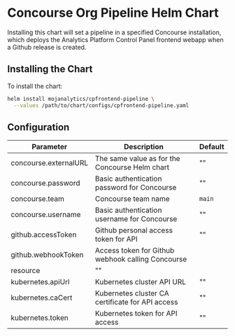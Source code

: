 # Concourse Org Pipeline Helm Chart

Installing this chart will set a pipeline in a specified Concourse installation,
which deploys the Analytics Platform Control Panel frontend webapp when a Github
release is created.


## Installing the Chart

To install the chart:

```bash
helm install mojanalytics/cpfrontend-pipeline \
  --values /path/to/chart/configs/cpfrontend-pipeline.yaml
```

## Configuration

| Parameter  | Description     | Default |
| ---------- | --------------- | ------- |
| concourse.externalURL | The same value as for the Concourse Helm chart | "" |
| concourse.password | Basic authentication password for Concourse | "" |
| concourse.team | Concourse team name | `main` |
| concourse.username | Basic authentication username for Concourse | "" |
| github.accessToken | Github personal access token for API | "" |
| github.webhookToken | Access token for Github webhook calling Concourse
resource | "" |
| kubernetes.apiUrl | Kubernetes cluster API URL | "" |
| kubernetes.caCert | Kubernetes cluster CA certificate for API access | "" |
| kubernetes.token | Kubernetes token for API access | "" |

